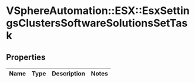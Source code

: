 # VSphereAutomation::ESX::EsxSettingsClustersSoftwareSolutionsSetTask

## Properties
Name | Type | Description | Notes
------------ | ------------- | ------------- | -------------


